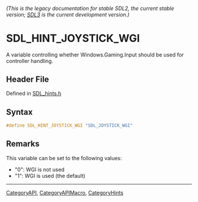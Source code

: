 ###### (This is the legacy documentation for stable SDL2, the current stable version; [SDL3](https://wiki.libsdl.org/SDL3/) is the current development version.)
# SDL_HINT_JOYSTICK_WGI

A variable controlling whether Windows.Gaming.Input should be used for controller handling.

## Header File

Defined in [SDL_hints.h](https://github.com/libsdl-org/SDL/blob/SDL2/include/SDL_hints.h)

## Syntax

```c
#define SDL_HINT_JOYSTICK_WGI "SDL_JOYSTICK_WGI"
```

## Remarks

This variable can be set to the following values:

- "0": WGI is not used
- "1": WGI is used (the default)

----
[CategoryAPI](CategoryAPI), [CategoryAPIMacro](CategoryAPIMacro), [CategoryHints](CategoryHints)

